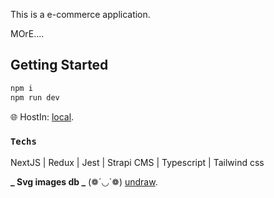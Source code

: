 This is a e-commerce application.

MOrE....

## Getting Started

```bash
npm i
npm run dev
```

🌐 HostIn: [local](http://localhost:3000).

### `Techs`

NextJS | Redux | Jest | Strapi CMS | Typescript | Tailwind css

**_ Svg images db _**
(❁´◡`❁) [undraw](https://undraw.co/).
